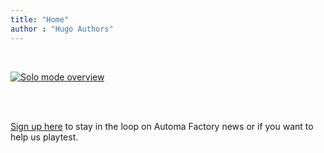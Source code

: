 ```yaml
---
title: "Home"
author : "Hugo Authors"
---
```


<br/>

[![Solo mode overview](images/automa_tee2023_v05.png)](about)


<br/>
<br/>

[Sign up here](newsletter) to stay in the loop on Automa Factory news or if you want to help us playtest.
